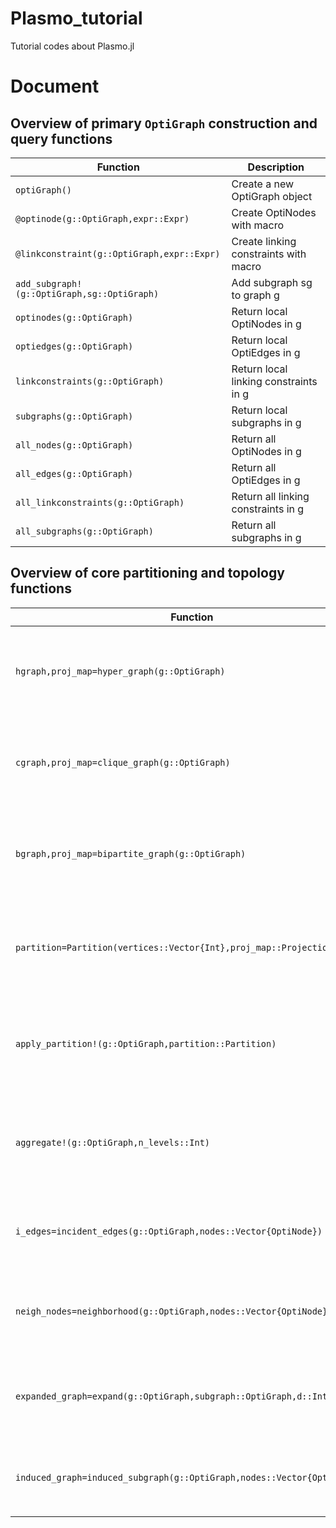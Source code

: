 # Plasmo_tutorial
Tutorial codes about Plasmo.jl

# Document
## Overview of primary ```OptiGraph``` construction and query functions
|Function|Description|
|------|---|
|```optiGraph()```|Create a new OptiGraph object|
|```@optinode(g::OptiGraph,expr::Expr)```|Create OptiNodes with macro|
|```@linkconstraint(g::OptiGraph,expr::Expr)```|Create linking constraints with macro|
|```add_subgraph!(g::OptiGraph,sg::OptiGraph)```|Add subgraph sg to graph g|
|```optinodes(g::OptiGraph)```|Return local OptiNodes in g|
|```optiedges(g::OptiGraph)```|Return local OptiEdges in g|
|```linkconstraints(g::OptiGraph)```|Return local linking constraints in g|
|```subgraphs(g::OptiGraph)```|Return local subgraphs in g|
|```all_nodes(g::OptiGraph)```|Return all OptiNodes in g|
|```all_edges(g::OptiGraph)```|Return all OptiEdges in g|
|```all_linkconstraints(g::OptiGraph)```|Return all linking constraints in g|
|```all_subgraphs(g::OptiGraph)```|Return all subgraphs in g|

## Overview of core partitioning and topology functions
|Function|Description|
|------|---|
|```hgraph,proj_map=hyper_graph(g::OptiGraph)```|Create a hypergraph ```hgraph``` from ```g``` and a mapping between their elements|
|```cgraph,proj_map=clique_graph(g::OptiGraph)```|Create a standard graph ```cgraph``` from ```g``` and a mapping between their elements|
|```bgraph,proj_map=bipartite_graph(g::OptiGraph)```|Create a bipartite graph ```bgraph``` from ```g``` and a mapping between their elements|
|```partition=Partition(vertices::Vector{Int},proj_map::ProjectionMap)```|Create a ```Partition``` object using ```vertices``` and the ```ProjectionMap``` object ```proj_map```|
|```apply_partition!(g::OptiGraph,partition::Partition)```|Reform the ```OptiGraph g``` into subgraphs using the ```Partition``` object ```partition```|
|```aggregate!(g::OptiGraph,n_levels::Int)```|Aggregate subgraphs in ```g``` into ```OptiNodes``` such that ```n_levels``` of subgraphs remain|
|```i_edges=incident_edges(g::OptiGraph,nodes::Vector{OptiNode})```|Return the incident ```OptiEdges i_edges``` from the vector of ```nodes``` in ```g```|
|```neigh_nodes=neighborhood(g::OptiGraph,nodes::Vector{OptiNode},d::Int)```|Return the neighborhood ```OptiNodes neigh_nodes``` within distance ```d``` of ```nodes```|
|```expanded_graph=expand(g::OptiGraph,subgraph::OptiGraph,d::Int)```|Create an ```OptiGraph``` from ```g``` containing nodes within distance ```d``` of ```subgraph```|
|```induced_graph=induced_subgraph(g::OptiGraph,nodes::Vector{OptiNode})```|Create a new induced ```OptiGraph``` object from the vector of ```nodes``` in ```g```|
